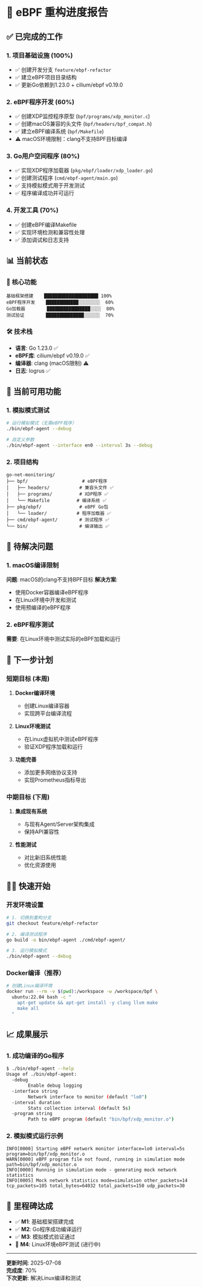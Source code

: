 # 🔄 eBPF 重构进度报告

## ✅ 已完成的工作

### 1. 项目基础设施 (100%)
- ✅ 创建开发分支 `feature/ebpf-refactor`
- ✅ 建立eBPF项目目录结构
- ✅ 更新Go依赖到1.23.0 + cilium/ebpf v0.19.0

### 2. eBPF程序开发 (60%)
- ✅ 创建XDP监控程序原型 (`bpf/programs/xdp_monitor.c`)
- ✅ 创建macOS兼容的头文件 (`bpf/headers/bpf_compat.h`)
- ✅ 建立eBPF编译系统 (`bpf/Makefile`)
- ⚠️ macOS环境限制：clang不支持BPF目标编译

### 3. Go用户空间程序 (80%)
- ✅ 实现XDP程序加载器 (`pkg/ebpf/loader/xdp_loader.go`)
- ✅ 创建测试程序 (`cmd/ebpf-agent/main.go`)
- ✅ 支持模拟模式用于开发测试
- ✅ 程序编译成功并可运行

### 4. 开发工具 (70%)
- ✅ 创建eBPF编译Makefile
- ✅ 实现环境检测和兼容性处理
- ✅ 添加调试和日志支持

## 📊 当前状态

### 🎯 核心功能
```
基础框架搭建    ████████████████████ 100%
eBPF程序开发    ████████████░░░░░░░░  60%
Go加载器        ████████████████░░░░  80%
测试验证        ██████████████░░░░░░  70%
```

### 🛠️ 技术栈
- **语言**: Go 1.23.0 ✅
- **eBPF库**: cilium/ebpf v0.19.0 ✅
- **编译器**: clang (macOS限制) ⚠️
- **日志**: logrus ✅

## 🔧 当前可用功能

### 1. 模拟模式测试
```bash
# 运行模拟模式（无需eBPF程序）
./bin/ebpf-agent --debug

# 自定义参数
./bin/ebpf-agent --interface en0 --interval 3s --debug
```

### 2. 项目结构
```
go-net-monitoring/
├── bpf/                    # eBPF程序
│   ├── headers/           # 兼容头文件 ✅
│   ├── programs/          # XDP程序 ✅
│   └── Makefile          # 编译系统 ✅
├── pkg/ebpf/              # eBPF Go包
│   └── loader/           # 程序加载器 ✅
├── cmd/ebpf-agent/        # 测试程序 ✅
└── bin/                   # 编译输出 ✅
```

## 🚧 待解决问题

### 1. macOS编译限制
**问题**: macOS的clang不支持BPF目标
**解决方案**:
- 使用Docker容器编译eBPF程序
- 在Linux环境中开发和测试
- 使用预编译的eBPF程序

### 2. eBPF程序测试
**需要**: 在Linux环境中测试实际的eBPF加载和运行

## 🎯 下一步计划

### 短期目标 (本周)
1. **Docker编译环境**
   - 创建Linux编译容器
   - 实现跨平台编译流程

2. **Linux环境测试**
   - 在Linux虚拟机中测试eBPF程序
   - 验证XDP程序加载和运行

3. **功能完善**
   - 添加更多网络协议支持
   - 实现Prometheus指标导出

### 中期目标 (下周)
1. **集成现有系统**
   - 与现有Agent/Server架构集成
   - 保持API兼容性

2. **性能测试**
   - 对比新旧系统性能
   - 优化资源使用

## 🏃‍♂️ 快速开始

### 开发环境设置
```bash
# 1. 切换到重构分支
git checkout feature/ebpf-refactor

# 2. 编译测试程序
go build -o bin/ebpf-agent ./cmd/ebpf-agent/

# 3. 运行模拟模式
./bin/ebpf-agent --debug
```

### Docker编译（推荐）
```bash
# 创建Linux编译环境
docker run --rm -v $(pwd):/workspace -w /workspace/bpf \
  ubuntu:22.04 bash -c "
    apt-get update && apt-get install -y clang llvm make
    make all
  "
```

## 📈 成果展示

### 1. 成功编译的Go程序
```bash
$ ./bin/ebpf-agent --help
Usage of ./bin/ebpf-agent:
  -debug
        Enable debug logging
  -interface string
        Network interface to monitor (default "lo0")
  -interval duration
        Stats collection interval (default 5s)
  -program string
        Path to eBPF program (default "bin/bpf/xdp_monitor.o")
```

### 2. 模拟模式运行示例
```
INFO[0000] Starting eBPF network monitor interface=lo0 interval=5s program=bin/bpf/xdp_monitor.o
WARN[0000] eBPF program file not found, running in simulation mode path=bin/bpf/xdp_monitor.o
INFO[0000] Running in simulation mode - generating mock network statistics
INFO[0005] Mock network statistics mode=simulation other_packets=14 tcp_packets=105 total_bytes=64032 total_packets=150 udp_packets=30
```

## 🎉 里程碑达成

- ✅ **M1**: 基础框架搭建完成
- ✅ **M2**: Go程序成功编译运行
- ✅ **M3**: 模拟模式验证通过
- 🔄 **M4**: Linux环境eBPF测试 (进行中)

---

**更新时间**: 2025-07-08  
**完成度**: 70%  
**下次更新**: 解决Linux编译和测试

